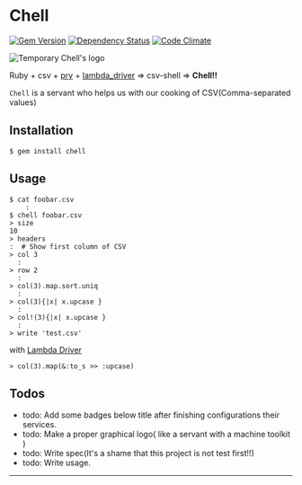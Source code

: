 # Chell

[![Gem Version](https://badge.fury.io/rb/chell.png)](http://badge.fury.io/rb/chell)  [![Dependency Status](https://gemnasium.com/tobynet/chell.png)](https://gemnasium.com/tobynet/chell) [![Code Climate](https://codeclimate.com/github/tobynet/chell.png)](https://codeclimate.com/github/tobynet/chell)


![Temporary Chell's logo](https://raw.github.com/tobynet/chell/master/resources/logo.png)

Ruby + csv + [pry] + [lambda_driver] => csv-shell => **Chell!!** 

`Chell` is a servant who helps us with our cooking of CSV(Comma-separated values)

## Installation

    $ gem install chell

## Usage

```
$ cat foobar.csv
    :
$ chell foobar.csv
> size
10
> headers
:  # Show first column of CSV
> col 3
  :
> row 2
  :
> col(3).map.sort.uniq
  :
> col(3){|x| x.upcase }
  :
> col!(3){|x| x.upcase }
  :
> write 'test.csv'
```

with [Lambda Driver][lambda_driver]

```
> col(3).map(&:to_s >> :upcase)
```

## Todos

* todo: Add some badges below title after finishing configurations their services.
* todo: Make a proper graphical logo( like a servant with a machine toolkit )
* todo: Write spec(It's a shame that this project is not test first!!)
* todo: Write usage.

----

[pry]: http://pryrepl.org/ "Pry - an IRB alternative and runtime developer console"
[lambda_driver]: http://yuroyoro.github.io/lambda_driver/ "LambdaDriver by yuroyoro"
